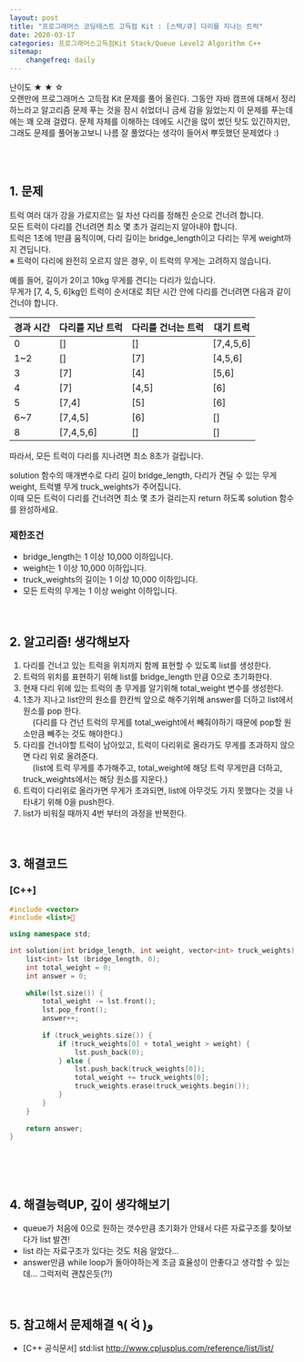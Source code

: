 ```yaml
---
layout: post
title: "프로그래머스 코딩테스트 고득점 Kit : [스택/큐] 다리를 지나는 트럭"
date: 2020-03-17
categories: 프로그래머스고득점Kit Stack/Queue Level2 Algorithm C++
sitemap:
    changefreq: daily
---
```


난이도 ★ ★ ☆  
오랜만에 프로그래머스 고득점 Kit 문제를 풀어 올린다. 그동안 자바 캠프에 대해서 정리하느라고 알고리즘 문제 푸는 것을 잠시 쉬었더니 금세 감을 잃었는지 이 문제를 푸는데에는 꽤 오래 걸렸다. 문제 자체를 이해하는 데에도 시간을 많이 썼던 탓도 있긴하지만, 그래도 문제를 풀어놓고보니 나름 잘 풀었다는 생각이 들어서 뿌듯했던 문제였다 :)  
<br/>

<br/>

## 1. 문제
트럭 여러 대가 강을 가로지르는 일 차선 다리를 정해진 순으로 건너려 합니다.  
모든 트럭이 다리를 건너려면 최소 몇 초가 걸리는지 알아내야 합니다.  
트럭은 1초에 1만큼 움직이며, 다리 길이는 bridge_length이고 다리는 무게 weight까지 견딥니다.  
※ 트럭이 다리에 완전히 오르지 않은 경우, 이 트럭의 무게는 고려하지 않습니다.  

예를 들어, 길이가 2이고 10kg 무게를 견디는 다리가 있습니다.  
무게가 [7, 4, 5, 6]kg인 트럭이 순서대로 최단 시간 안에 다리를 건너려면 다음과 같이 건너야 합니다.

|경과 시간|다리를 지난 트럭|다리를 건너는 트럭|대기 트럭|
|------|---|---|---|
|0|[]|[]|[7,4,5,6]|
|1~2|[]|[7]|[4,5,6]|
|3|[7]|[4]|[5,6]|
|4|[7]|[4,5]|[6]|
|5|[7,4]|[5]|[6]|
|6~7|[7,4,5]|[6]|[]|
|8|[7,4,5,6]|[]|[]|

따라서, 모든 트럭이 다리를 지나려면 최소 8초가 걸립니다.

solution 함수의 매개변수로 다리 길이 bridge_length, 다리가 견딜 수 있는 무게 weight, 트럭별 무게 truck_weights가 주어집니다.  
이때 모든 트럭이 다리를 건너려면 최소 몇 초가 걸리는지 return 하도록 solution 함수를 완성하세요.

### 제한조건
- bridge_length는 1 이상 10,000 이하입니다.
- weight는 1 이상 10,000 이하입니다.
- truck_weights의 길이는 1 이상 10,000 이하입니다.
- 모든 트럭의 무게는 1 이상 weight 이하입니다.
<br/><br/><br/>

## 2. 알고리즘! 생각해보자
1) 다리를 건너고 있는 트럭을 위치까지 함께 표현할 수 있도록 list를 생성한다.  
2) 트럭의 위치를 표현하기 위해 list를 bridge_length 만큼 0으로 초기화한다.  
3) 현재 다리 위에 있는 트럭의 총 무게를 알기위해 total_weight 변수를 생성한다.  
4) 1초가 지나고 list안의 원소를 한칸씩 앞으로 해주기위해 answer를 더하고 list에서 원소를 pop 한다.  
ㅤ (다리를 다 건넌 트럭의 무게를 total_weight에서 빼줘야하기 때문에 pop할 원소만큼 빼주는 것도 해야한다.)  
5) 다리를 건너야할 트럭이 남아있고, 트럭이 다리위로 올라가도 무게를 초과하지 않으면 다리 위로 올려준다.  
ㅤ (list에 트럭 무게를 추가해주고, total_weight에 해당 트럭 무게만큼 더하고, truck_weights에서는 해당 원소를 지운다.)  
6) 트럭이 다리위로 올라가면 무게가 초과되면, list에 아무것도 가지 못했다는 것을 나타내기 위해 0을 push한다.  
7) list가 비워질 때까지 4번 부터의 과정을 반복한다.  
<br/><br/>

## 3. 해결코드
### [C++]
```c++
#include <vector>
#include <list>

using namespace std;

int solution(int bridge_length, int weight, vector<int> truck_weights) {
    list<int> lst (bridge_length, 0);
    int total_weight = 0;
    int answer = 0;
    
    while(lst.size()) {
        total_weight -= lst.front();
        lst.pop_front();
        answer++;
        
        if (truck_weights.size()) {
            if (truck_weights[0] + total_weight > weight) {
                lst.push_back(0);
            } else {
                lst.push_back(truck_weights[0]);
                total_weight += truck_weights[0];
                truck_weights.erase(truck_weights.begin());
            }
        }
    }
    
    return answer;
}
```
<br/><br/><br/>

## 4. 해결능력UP, 깊이 생각해보기
- queue가 처음에 0으로 원하는 갯수만큼 초기화가 안돼서 다른 자료구조를 찾아보다가 list 발견!
- list 라는 자료구조가 있다는 것도 처음 알았다...
- answer만큼 while loop가 돌아야하는게 조금 효율성이 안좋다고 생각할 수 있는데... 그럭저럭 괜찮은듯(?!)
<br/><br/><br/>

## 5. 참고해서 문제해결 ٩( ᐛ )و
- [C++ 공식문서] std:list <http://www.cplusplus.com/reference/list/list/>
<br/><br/><br/>